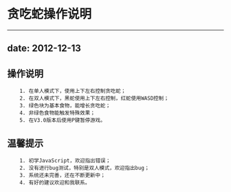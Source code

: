 贪吃蛇操作说明
=========================== 
---
date: 2012-12-13
---

## 操作说明
		1. 在单人模式下，使用上下左右控制贪吃蛇；
		2. 在双人模式下，黑蛇使用上下左右控制，红蛇使用WASD控制；
		3. 绿色块为基本食物，能增长贪吃蛇；
		4. 非绿色食物能触发特殊效果；
		5. 在V3.0版本后使用P键暂停游戏。

## 温馨提示
		1. 初学JavaScript，欢迎指出错误；
		2. 没有进行bug测试，特别是双人模式，欢迎指出bug；
		3. 系统还未完善，还在不断更新中；
		4. 有好的建议欢迎和我联系。
